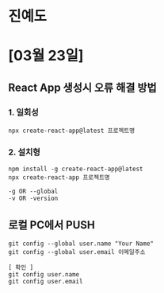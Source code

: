 # 진예도
# [03월 23일]
## React App 생성시 오류 해결 방법

### 1. 일회성
```
npx create-react-app@latest 프로젝트명
```
### 2. 설치형 
```
npm install -g create-react-app@latest 
npx create-react-app 프로젝트명

-g OR --global
-v OR -version
```

## 로컬 PC에서 PUSH
```
git config --global user.name "Your Name"
git config --global user.email 이메일주소

[ 확인 ]
git config user.name
git config user.email
```
